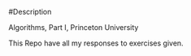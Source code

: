 #Description  

Algorithms, Part I, Princeton University

This Repo have all my responses to exercises given.

